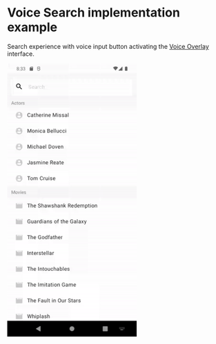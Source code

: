 # Voice Search implementation example

Search experience with voice input button activating the [Voice Overlay](https://github.com/algolia/voice-overlay-android) interface.

<img src="./demo.gif" width="300"/>
